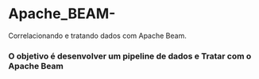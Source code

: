 # Apache_BEAM-
Correlacionando e tratando dados com Apache Beam.

### O objetivo é desenvolver um pipeline de dados e Tratar com o Apache Beam
